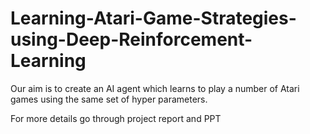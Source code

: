 # Learning-Atari-Game-Strategies-using-Deep-Reinforcement-Learning
Our aim is to create an AI agent which learns to play a number of Atari games using the same set of hyper parameters.

For more details go through project report and PPT
